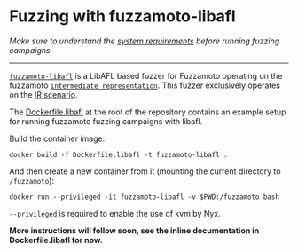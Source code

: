 # Fuzzing with fuzzamoto-libafl

*Make sure to understand the [system requirements](./requirements.md) before
running fuzzing campaigns.*

---

[`fuzzamoto-libafl`](https://github.com/dergoegge/fuzzamoto/tree/master/fuzzamoto-libafl)
is a LibAFL based fuzzer for Fuzzamoto operating on the fuzzamoto
[`intermediate representation`](../design/ir.md). This fuzzer exclusively
operates on the [IR
scenario](https://github.com/dergoegge/fuzzamoto/tree/master/fuzzamoto-scenarios/bin/ir.rs).

The
[Dockerfile.libafl](https://github.com/dergoegge/fuzzamoto/blob/master/Dockerfile.libafl)
at the root of the repository contains an example setup for running fuzzamoto
fuzzing campaigns with libafl.

Build the container image:

```
docker build -f Dockerfile.libafl -t fuzzamoto-libafl .
```

And then create a new container from it (mounting the current directory to
`/fuzzamoto`):

```
docker run --privileged -it fuzzamoto-libafl -v $PWD:/fuzzamoto bash
```

`--privileged` is required to enable the use of kvm by Nyx.

**More instructions will follow soon, see the inline documentation in
Dockerfile.libafl for now.**
